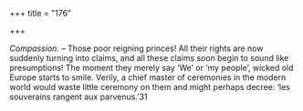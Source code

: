 +++
title = "176"

+++

*Compassion.* – Those poor reigning princes\! All their rights are now suddenly turning into claims, and all these claims soon begin to sound like presumptions\! The moment they merely say ‘We’ or ‘my people’, wicked old Europe starts to smile. Verily, a chief master of ceremonies in the modern world would waste little ceremony on them and might perhaps decree: ‘les souverains rangent aux parvenus.’31


